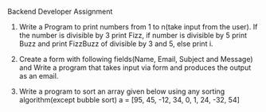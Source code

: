 Backend Developer Assignment

1. Write a Program to print numbers from 1 to n(take input from the
user). If the number is divisible by 3 print Fizz, if number is divisible
by 5 print Buzz and print FizzBuzz of divisible by 3 and 5, else print i.

2. Create a form with following fields(Name, Email, Subject and
Message) and Write a program that takes input via form and
produces the output as an email.

3. Write a program to sort an array given below using any sorting
algorithm(except bubble sort)
a = [95, 45, -12, 34, 0, 1, 24, -32, 54]